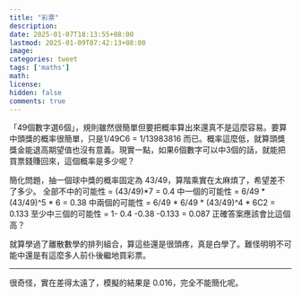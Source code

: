 ```yaml
---
title: "彩票"
description: 
date: 2025-01-07T18:13:55+08:00
lastmod: 2025-01-09T07:42:13+08:00
image: 
categories: tweet
tags: ['maths']
math: 
license: 
hidden: false
comments: true
---
```


「49個數字選6個」，規則雖然很簡單但要把概率算出來還真不是這麼容易。要算中頭獎的概率很簡單，只是1/49C6 = 1/13983816 而已。概率這麼低，就算頭獎獎金能退高期望值也沒有意義。現實一點，如果6個數字可以中3個的話，就能把買票錢賺回來，這個概率是多少呢？

簡化問題，抽一個球中獎的概率固定為 43/49，算階乘實在太麻煩了，希望差不了多少。
全部不中的可能性 = (43/49)*7 = 0.4
中一個的可能性 = 6/49 * (43/49)^5 * 6 = 0.38
中兩個的可能性 = 6/49 * 6/49 * (43/49)^4 * 6C2 = 0.133
至少中三個的可能性 = 1- 0.4 -0.38 -0.133 = 0.087
正確答案應該會比這個高？

就算學過了離散數學的排列組合，算這些還是很頭疼，真是白學了。難怪明明不可能中還是有這麼多人前仆後繼地買彩票。

***
很奇怪，實在差得太遠了，模擬的結果是 0.016，完全不能簡化呢。

